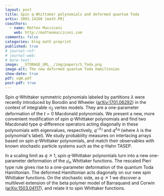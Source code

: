 ```yaml
---
layout: post
title: Spin q-Whittaker polynomials and deformed quantum Toda
arXiv: 2003.14260 [math.PR]
coauthors: 
  - name: Matteo Mucciconi
    web: http://matteomucciconi.com
comments: false
categories: blog math preprint
published: true
# journal-ref: 
# journal-web: 
# more-text:
image: __STORAGE_URL__/img/papers/S_Toda.png
image-alt: The new deformed quantum Toda Hamiltonian
show-date: true
pdf: sqW.pdf
post-pdf: true
---
```


Spin $q$-Whittaker symmetric polynomials labeled by partitions $\lambda$ were recently introduced by Borodin and Wheeler ([arXiv:1701.06292](https://arxiv.org/abs/1701.06292)) in the context of integrable $\mathfrak{sl}_2$ vertex models. They are a one-parameter deformation of the $t=0$ Macdonald polynomials. We present a new, more convenient modification of spin $q$-Whittaker polynomials and find two Macdonald type $q$-difference operators acting diagonally in these polynomials with eigenvalues, respectively, $q^{-\lambda_1}$ and $q^{\lambda_N}$ (where $\lambda$ is the polynomial's label). We study probability measures on interlacing arrays based on spin $q$-Whittaker polynomials, and match their observables with known stochastic particle systems such as the $q$-Hahn TASEP.
	
In a scaling limit as $q\nearrow 1$, spin $q$-Whittaker polynomials turn into a new one-parameter deformation of the $\mathfrak{gl}_n$ Whittaker functions. The rescaled Pieri type rule gives rise to a one-parameter deformation of the quantum Toda Hamiltonian. The deformed Hamiltonian acts diagonally on our new spin Whittaker functions. On the stochastic side, as $q\nearrow 1$ we discover a multilevel extension of the beta polymer model of Barraquand and Corwin ([arXiv:1503.04117](https://arxiv.org/abs/1503.04117)), and relate it to spin Whittaker functions.
